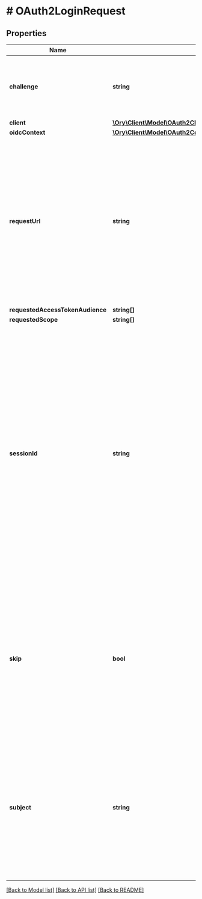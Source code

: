 # # OAuth2LoginRequest

## Properties

Name | Type | Description | Notes
------------ | ------------- | ------------- | -------------
**challenge** | **string** | ID is the identifier (\&quot;login challenge\&quot;) of the login request. It is used to identify the session. |
**client** | [**\Ory\Client\Model\OAuth2Client**](OAuth2Client.md) |  |
**oidcContext** | [**\Ory\Client\Model\OAuth2ConsentRequestOpenIDConnectContext**](OAuth2ConsentRequestOpenIDConnectContext.md) |  | [optional]
**requestUrl** | **string** | RequestURL is the original OAuth 2.0 Authorization URL requested by the OAuth 2.0 client. It is the URL which initiates the OAuth 2.0 Authorization Code or OAuth 2.0 Implicit flow. This URL is typically not needed, but might come in handy if you want to deal with additional request parameters. |
**requestedAccessTokenAudience** | **string[]** |  |
**requestedScope** | **string[]** |  |
**sessionId** | **string** | SessionID is the login session ID. If the user-agent reuses a login session (via cookie / remember flag) this ID will remain the same. If the user-agent did not have an existing authentication session (e.g. remember is false) this will be a new random value. This value is used as the \&quot;sid\&quot; parameter in the ID Token and in OIDC Front-/Back- channel logout. It&#39;s value can generally be used to associate consecutive login requests by a certain user. | [optional]
**skip** | **bool** | Skip, if true, implies that the client has requested the same scopes from the same user previously. If true, you can skip asking the user to grant the requested scopes, and simply forward the user to the redirect URL.  This feature allows you to update / set session information. |
**subject** | **string** | Subject is the user ID of the end-user that authenticated. Now, that end user needs to grant or deny the scope requested by the OAuth 2.0 client. If this value is set and &#x60;skip&#x60; is true, you MUST include this subject type when accepting the login request, or the request will fail. |

[[Back to Model list]](../../README.md#models) [[Back to API list]](../../README.md#endpoints) [[Back to README]](../../README.md)
